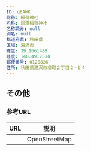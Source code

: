 ```yaml
---
ID: qEAWK
総称: 稲荷神社
名称: 湯澤稲荷神社
名称読み: null
別名: null
都道府県: 秋田県
区域: 湯沢市
緯度: 39.1661488
経度: 140.4917504
郵便番号: 0120826
住所: 秋田県湯沢市柳町２丁目２−１４
---
```


## その他

### 参考URL

| URL | 説明          |
| --- | ------------- |
|     | OpenStreetMap |
